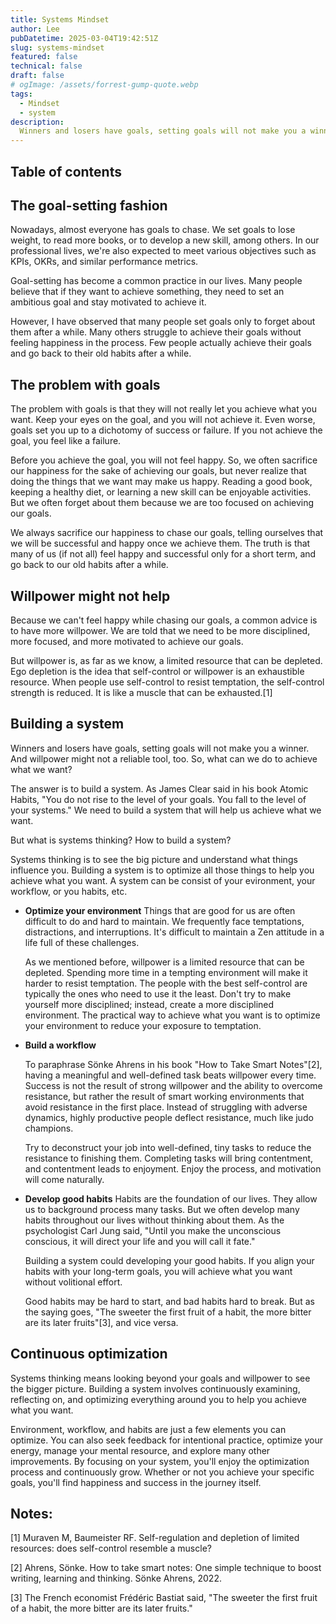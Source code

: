 ```yaml
---
title: Systems Mindset 
author: Lee
pubDatetime: 2025-03-04T19:42:51Z
slug: systems-mindset
featured: false
technical: false
draft: false
# ogImage: /assets/forrest-gump-quote.webp
tags:
  - Mindset
  - system 
description:
  Winners and losers have goals, setting goals will not make you a winner. And willpower might not a reliable tool, too. Building a system is the key to achieve what you want.
---
```


## Table of contents

## The goal-setting fashion
  Nowadays, almost everyone has goals to chase. We set goals to lose weight, to read more books, or to develop a new skill, among others. In our professional lives, we're also expected to meet various objectives such as KPIs, OKRs, and similar performance metrics.

  Goal-setting has become a common practice in our lives. Many people believe that if they want to achieve something, they need to set an ambitious goal and stay motivated to achieve it.

  However, I have observed that many people set goals only to forget about them after a while. Many others struggle to achieve their goals without feeling happiness in the process. Few people actually achieve their goals and go back to their old habits after a while.

## The problem with goals
  The problem with goals is that they will not really let you achieve what you want. Keep your eyes on the goal, and you will not achieve it. Even worse, goals set you up to a dichotomy of success or failure. If you not achieve the goal, you feel like a failure. 

  Before you achieve the goal, you will not feel happy. So, we often sacrifice our happiness for the sake of achieving our goals, but never realize that doing the things that we want may make us happy. Reading a good book, keeping a healthy diet, or learning a new skill can be enjoyable activities. But we often forget about them because we are too focused on achieving our goals.
 
  We always sacrifice our happiness to chase our goals, telling ourselves that we will be successful and happy once we achieve them. The truth is that many of us (if not all) feel happy and successful only for a short term, and go back to our old habits after a while.

## Willpower might not help
  Because we can't feel happy while chasing our goals, a common advice is to have more willpower. We are told that we need to be more disciplined, more focused, and more motivated to achieve our goals.  

  But willpower is, as far as we know, a limited resource that can be depleted. Ego depletion is the idea that self-control or willpower is an exhaustible resource. When people use self-control to resist temptation, the self-control strength is reduced. It is like a muscle that can be exhausted.[1] 
## Building a system
  Winners and losers have goals, setting goals will not make you a winner. And willpower might not a reliable tool, too. So, what can we do to achieve what we want? 

  The answer is to build a system. As James Clear said in his book Atomic Habits, "You do not rise to the level of your goals. You fall to the level of your systems." We need to build a system that will help us achieve what we want. 

  But what is systems thinking? How to build a system?

  Systems thinking is to see the big picture and understand what things influence you. Building a system is to optimize all those things to help you achieve what you want. A system can be consist of your evironment, your workflow, or you habits, etc.

  - **Optimize your environment**
    Things that are good for us are often difficult to do and hard to maintain. We frequently face temptations, distractions, and interruptions. It's difficult to maintain a Zen attitude in a life full of these challenges.

    As we mentioned before, willpower is a limited resource that can be depleted. Spending more time in a tempting environment will make it harder to resist temptation. The people with the best self-control are typically the ones who need to use it the least. Don't try to make yourself more disciplined; instead, create a more disciplined environment. The practical way to achieve what you want is to optimize your environment to reduce your exposure to temptation.

  - **Build a workflow**

    To paraphrase Sönke Ahrens in his book "How to Take Smart Notes"[2], having a meaningful and well-defined task beats willpower every time. Success is not the result of strong willpower and the ability to overcome resistance, but rather the result of smart working environments that avoid resistance in the first place. Instead of struggling with adverse dynamics, highly productive people deflect resistance, much like judo champions.

    Try to deconstruct your job into well-defined, tiny tasks to reduce the resistance to finishing them. Completing tasks will bring contentment, and contentment leads to enjoyment. Enjoy the process, and motivation will come naturally.

  - **Develop good habits**
    Habits are the foundation of our lives. They allow us to background process many tasks. But we often develop many habits throughout our lives without thinking about them. As the psychologist Carl Jung said, "Until you make the unconscious conscious, it will direct your life and you will call it fate."

    Building a system could developing your good habits. If you align your habits with your long-term goals, you will achieve what you want without volitional effort. 
  
    Good habits may be hard to start, and bad habits hard to break. But as the saying goes, "The sweeter the first fruit of a habit, the more bitter are its later fruits"[3], and vice versa.

## Continuous optimization
  Systems thinking means looking beyond your goals and willpower to see the bigger picture. Building a system involves continuously examining, reflecting on, and optimizing everything around you to help you achieve what you want.

  Environment, workflow, and habits are just a few elements you can optimize. You can also seek feedback for intentional practice, optimize your energy, manage your mental resource, and explore many other improvements. By focusing on your system, you'll enjoy the optimization process and continuously grow. Whether or not you achieve your specific goals, you'll find happiness and success in the journey itself.

## Notes:
[1] Muraven M, Baumeister RF. Self-regulation and depletion of limited resources: does self-control resemble a muscle?

[2] Ahrens, Sönke. How to take smart notes: One simple technique to boost writing, learning and thinking. Sönke Ahrens, 2022.

[3] The French economist Frédéric Bastiat said, "The sweeter the first fruit of a habit, the more bitter are its later fruits." 

